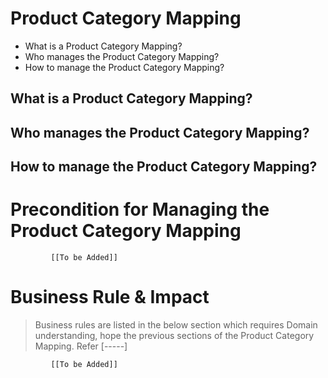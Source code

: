 # Product Category Mapping

* What is a Product Category Mapping?
* Who manages the Product Category Mapping?
* How to manage the Product Category Mapping? 

## What is a Product Category Mapping?

## Who manages the Product Category Mapping?

## How to manage the Product Category Mapping? 

# Precondition for Managing the Product Category Mapping




             [[To be Added]]
 




# Business Rule & Impact 

> Business rules are listed in the below section which requires Domain understanding, hope the previous sections of the Product Category Mapping. Refer [-----]


             [[To be Added]]
 


